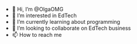 - 👋 Hi, I’m @OlgaOMG
- 👀 I’m interested in EdTech
- 🌱 I’m currently learning about programming 
- 💞️ I’m looking to collaborate on EdTech business 
- 📫 How to reach me 

<!---
OlgaOMG/OlgaOMG is a ✨ special ✨ repository because its `README.md` (this file) appears on your GitHub profile.
You can click the Preview link to take a look at your changes.
--->
